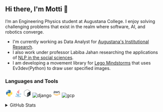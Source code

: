 ## Hi there, I'm Motti 👋

I&rsquo;m an Engineering Physics student at Augustana College. I enjoy solving challenging problems that exist in the realm where software, AI, and robotics converge.

- I'm currently working as Data Analyst for [Augustana's Institutional Research][Augustana's Institutional Research].
- I also work under professor Labiba Jahan researching the applications of [NLP in the social sciences][NLP in the social sciences].
- I am developing a movement library for [Lego Mindstorms][Lego] that uses Ev3dev(Python) to draw user specified images.

### Languages and Tools

<p align="left">
<img src="https://raw.githubusercontent.com/devicons/devicon/master/icons/python/python-original.svg" alt="python" width="25" height="25" />
<img src="https://github.com/devicons/devicon/blob/master/icons/java/java-original.svg" alt="java" width="25" height="25" />
<img src="https://github.com/devicons/devicon/blob/master/icons/bash/bash-original.svg" alt="bash" width="25" height="25" />
<img src="https://cdn.jsdelivr.net/gh/devicons/devicon/icons/django/django-plain.svg" alt="django" width="25" height="25" />          
<img src="https://raw.githubusercontent.com/github/explore/80688e429a7d4ef2fca1e82350fe8e3517d3494d/topics/aws/aws.png" alt="aws" width="25" height="25" />
<img src="https://www.vectorlogo.zone/logos/google_cloud/google_cloud-icon.svg" alt="gcp" width="25" height="25" />

</p>

<details>
  <summary>GitHub Stats</summary>
  <p align="center">
    <img alt="MoRevolution's GitHub Stats" src="https://github-readme-stats.vercel.app/api?username=morevolution&show_icons=true&hide_border=true" />
    <img height="195" src="https://github-readme-stats.vercel.app/api/top-langs/?username=morevolution" />
  </p>
</details>

[Augustana's Institutional Research]: https://www.augustana.edu/academics/institutional-research
[NLP in the social sciences]: https://github.com/NLP-in-the-Social-Sciences
[Lego]: https://github.com/MoRevolution/RobotArtDemo.git
